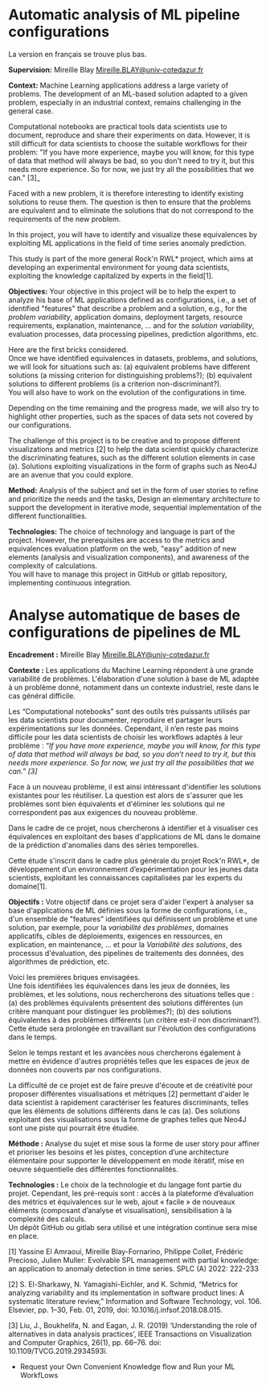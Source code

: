 # Automatic analysis of ML pipeline configurations
La version en français se trouve plus bas.

**Supervision:** Mireille Blay <Mireille.BLAY@univ-cotedazur.fr>

**Context:**
Machine Learning applications address a large variety of problems. 
The development of an ML-based solution adapted to a given problem, especially in an industrial context, remains challenging in the general case.

Computational notebooks are practical tools data scientists use to document, reproduce and share their experiments on data. 
However, it is still difficult for data scientists to choose the suitable workflows for their problem: "If you have more experience, maybe you will know, for this type of data that method will always be bad, so you don't need to try it, but this needs more experience. So for now, we just try all the possibilities that we can." [3]_

Faced with a new problem, it is therefore interesting to identify existing solutions to reuse them. 
The question is then to ensure that the problems are equivalent and to eliminate the solutions that do not correspond to the requirements of the new problem.

In this project, you will have to identify and visualize these equivalences by exploiting ML applications in the field of time series anomaly prediction.  

This study is part of the more general Rock'n RWL* project, which aims at developing an experimental environment for young data scientists, 
exploiting the knowledge capitalized by experts in the field[1].


**Objectives:**
Your objective in this project will be to help the expert to analyze his base of ML applications defined as configurations, 
i.e., a set of identified "features" that describe a problem and a solution, e.g., for the _problem variability_, application domains, deployment targets, resource requirements, explanation, maintenance, ... and for the _solution variability_, evaluation processes, data processing pipelines, prediction algorithms, etc.

Here are the first bricks considered.  
Once we have identified equivalences in datasets, problems, and solutions, we will look for situations such as: 
(a) equivalent problems have different solutions (a missing criterion for distinguishing problems?); 
(b) equivalent solutions to different problems (is a criterion non-discriminant?).   
You will also have to work on the evolution of the configurations in time.

Depending on the time remaining and the progress made, we will also try to highlight other properties, such as the spaces of data sets not covered by our configurations.

The challenge of this project is to be creative and to propose different visualizations and metrics [2] to help the data scientist quickly characterize the discriminating features, such as the different solution elements in case (a).
Solutions exploiting visualizations in the form of graphs such as Neo4J are an avenue that you could explore.

**Method:** 
Analysis of the subject and set in the form of user stories to refine and prioritize the needs and the tasks,
Design an elementary architecture to support the development in iterative mode, sequential implementation of the different functionalities.

**Technologies:** The choice of technology and language is part of the project.
However, the prerequisites are access to the metrics and equivalences evaluation platform on the web, "easy" addition of new elements (analysis and visualization components), and awareness of the complexity of calculations.    
You will have to manage this project in GitHub or gitlab repository,  implementing continuous integration.



# Analyse automatique de bases de configurations de pipelines de ML

**Encadrement :** Mireille Blay <Mireille.BLAY@univ-cotedazur.fr>

**Contexte :**
Les applications du Machine Learning répondent à une grande variabilité de problèmes. 
L'élaboration d'une solution à base de ML adaptée à un problème donné, notamment dans un contexte industriel, reste dans le cas général difficile.

Les “Computational notebooks” sont des outils très puissants utilisés par les data scientists  pour documenter, reproduire et partager leurs expérimentations sur les données. 
Cependant, il n’en reste pas moins difficile pour les data scientists de choisir les workflows adaptés à leur problème : “_If you have more experience, maybe you will know, for this type of data that method will always be bad, so you don’t need to try it, but this needs more experience. So for now, we just try all the possibilities that we can.” [3]_

Face à un nouveau problème, il est ainsi intéressant d'identifier les solutions existantes pour les réutiliser. 
La question est alors de s'assurer que les problèmes sont bien équivalents et d'éliminer les solutions qui ne correspondent pas aux exigences du nouveau problème.

Dans le cadre de ce projet, nous chercherons à identifier et à visualiser ces équivalences en exploitant des bases d'applications de ML dans le domaine de la prédiction d'anomalies dans des séries temporelles.  

Cette étude s'inscrit dans le cadre plus générale du projet Rock'n RWL*, de développement d’un environnement d’expérimentation pour les jeunes data scientists, 
exploitant les connaissances capitalisées par les experts du domaine[1].


**Objectifs :**
Votre objectif dans ce projet sera d'aider l'expert à analyser sa base d'applications de ML définies sous la forme de configurations, 
i.e., d'un ensemble de "features" identifiées qui définissent un problème et une solution, par exemple, pour la _variabilité des problèmes_, domaines applicatifs, cibles de déploiements, exigences en ressources, en explication, en maintenance, ... et pour la _Variabilité des solutions_, des processus d'évaluation, des pipelines de traitements des données, des algorithmes de prédiction, etc.

Voici les premières briques envisagées.  
Une fois identifiées les équivalences dans les jeux de données, les problèmes, et les solutions, nous rechercherons des situations telles que : 
(a) des problèmes équivalents présentent des solutions différentes (un critère manquant pour distinguer les problèmes?); 
(b) des solutions équivalentes à des problèmes différents (un critère est-il non discriminant?).   
Cette étude sera prolongée en travaillant sur l'évolution des configurations dans le temps.

Selon le temps restant et les avancées nous chercherons également à mettre en évidence d'autres propriétés telles que les espaces de jeux de données non couverts par nos configurations.

La difficulté de ce projet est de faire preuve d'écoute et de créativité pour proposer différentes visualisations et métriques [2] permettant d'aider le data scientist à rapidement caractériser les features discriminants, telles que les éléments de solutions différents dans le cas (a).
Des solutions exploitant des visualisations sous la forme de graphes telles que Neo4J sont une piste qui pourrait être étudiée.

**Méthode :** 
Analyse du sujet et mise sous la forme de user story pour affiner et prioriser les besoins et les pistes,
conception d’une architecture élémentaire pour supporter le développement en mode itératif, mise en oeuvre séquentielle des différentes fonctionnalités.

**Technologies :** Le choix de la technologie et du langage font partie du projet.
Cependant, les pré-requis sont : accès à la plateforme d’évaluation des métrics et équivalences sur le web, ajout « facile » de nouveaux éléments (composant d’analyse et visualisation), sensibilisation à la complexité des calculs.    
Un dépôt GitHub ou gitlab sera utilisé et une intégration continue sera mise en place.

[1]    	Yassine El Amraoui, Mireille Blay-Fornarino, Philippe Collet, Frédéric Precioso, Julien Muller:
Evolvable SPL management with partial knowledge: an application to anomaly detection in time series. SPLC (A) 2022: 222-233

[2] S. El-Sharkawy, N. Yamagishi-Eichler, and K. Schmid, “Metrics for analyzing variability and its implementation in software product lines: A systematic literature review,” Information and Software Technology, vol. 106. Elsevier, pp. 1–30, Feb. 01, 2019, doi: 10.1016/j.infsof.2018.08.015.

[3] Liu, J., Boukhelifa, N. and Eagan, J. R. (2019) ‘Understanding the role of alternatives in data analysis practices’, IEEE Transactions on Visualization and Computer Graphics, 26(1), pp. 66–76. doi: 10.1109/TVCG.2019.2934593ï.


* Request your Own Convenient Knowledge flow and Run your ML WorkfLows
